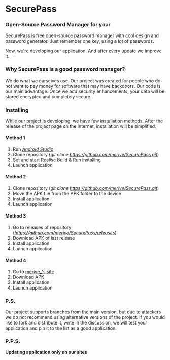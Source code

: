 # SecurePass
### Open-Source Password Manager for your
SecurePass is free open-source password manager with cool design and password generator. 
Just remember one key, using a lot of passwords.

Now, we're developing our application. 
And after every update we improve it.

### Why SecurePass is a good password manager?
We do what we ourselves use. Our project was created for people who do not want to pay money for software that may have backdoors.
Our code is our main advantage.
Once we add security enhancements, your data will be stored encrypted and completely secure.

### Installing
While our project is developing, we have few installation methods. 
After the release of the project page on the Internet, installation will be simplified.

#### Method 1
 1. Run [_Android Studio_](https://developer.android.com/studio)
 2. Clone repository (_git clone https://github.com/merive/SecurePass.git_)
 3. Set and start Realise Build & Run installing
 4. Launch application
 
#### Method 2
 1. Clone repository (_git clone https://github.com/merive/SecurePass.git_)
 2. Move the APK file from the APK folder to the device
 3. Install application
 4. Launch application
 
#### Method 3
  1. Go to releases of repository (_https://github.com/merive/SecurePass/releases_)
  2. Download APK of last release
  3. Install application
  4. Launch application
  
#### Method 4
  1. Go to [merive_'s site](https://merive.herokuapp.com/SecurePass)
  2. Download APK
  3. Install application
  4. Launch application
 
### P.S.
Our project supports branches from the main version, but due to attackers we do not recommend using alternative versions of the project.
If you would like to fork and distribute it, write in the discussion, we will test your application and pin it to the list as a good application.

### P.P.S.
**Updating application only on our sites**
